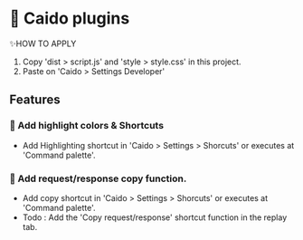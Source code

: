 # 👺 Caido plugins
✨HOW TO APPLY
1) Copy 'dist > script.js' and 'style > style.css' in this project.
2) Paste on 'Caido > Settings Developer'


## Features
### 🎨 Add highlight colors & Shortcuts
- Add Highlighting shortcut in 'Caido > Settings > Shorcuts' or executes at 'Command palette'.
### 🔖 Add request/response copy function.
- Add copy shortcut in 'Caido > Settings > Shorcuts' or executes at 'Command palette'.
- Todo : Add the 'Copy request/response' shortcut function in the replay tab.